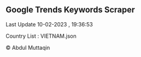 

## Google Trends Keywords Scraper 
 
Last Update 10-02-2023 , 19:36:53

Country List :
VIETNAM.json



© Abdul Muttaqin 

